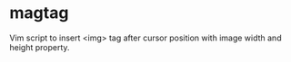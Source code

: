 magtag
======

Vim script to insert &lt;img> tag after cursor position with image width and height property.